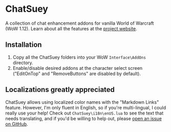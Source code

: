 ChatSuey
========
A collection of chat enhancement addons for vanilla World of Warcraft (WoW 1.12). Learn about all the features at the [project website](http://www.scotthamper.com/chatsuey).

Installation
------------
1. Copy all the ChatSuey folders into your WoW `Interface\AddOns` directory.
2. Enable/disable desired addons at the character select screen ("EditOnTop" and "RemoveButtons" are disabled by default).

Localizations greatly appreciated
---------------------------------
ChatSuey allows using localized color names with the "Markdown Links" feature. However, I'm only fluent in English, so if you're multi-lingual, I could really use your help! Check out `ChatSuey\i18n\enUS.lua` to see the text that needs translating, and if you'd be willing to help out, please [open an issue on GitHub](https://github.com/ScottHamper/ChatSuey/issues).